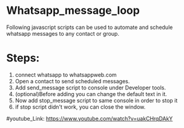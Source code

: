# Whatsapp_message_loop
Following javascript scripts can be used to automate and schedule whatsapp messages to any contact or group.


# Steps:
1. connect whatsapp to whatsappweb.com
2. Open a contact to send scheduled messages.
3. Add send_message script to console under Developer tools.
4. (optional)Before adding you can change the default text in it.
5. Now add stop_message script to same console in order to stop it
6. if stop script didn't work, you can close the window.

#youtube_Link: https://www.youtube.com/watch?v=uakCHrqDAkY
